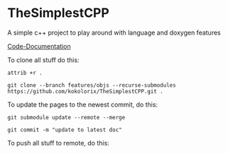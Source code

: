 # TheSimplestCPP
A simple c++ project to play around with language and doxygen features 

[Code-Documentation](https://kokolorix.github.io/TheSimplestCPP/)

To clone all stuff do this:

`attrib +r .`

`git clone --branch features/objs --recurse-submodules https://github.com/kokolorix/TheSimplestCPP.git .`

To update the pages to the newest commit, do this:

`git submodule update --remote --merge`

`git commit -m "update to latest doc"`

To push all stuff to remote, do this:
`
`
